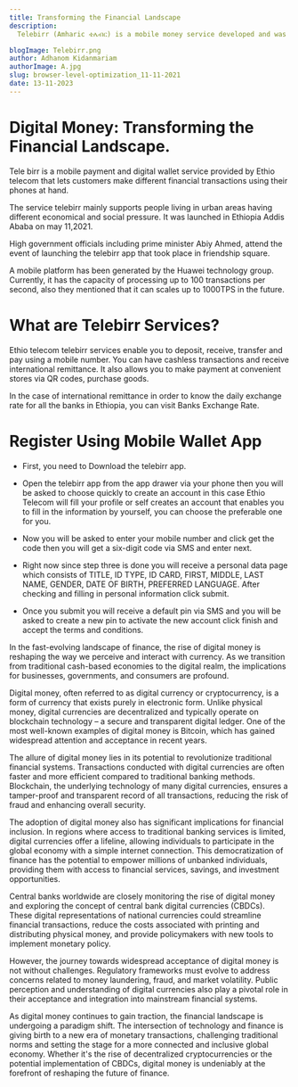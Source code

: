 ```yaml
---
title: Transforming the Financial Landscape
description:
  Telebirr (Amharic ቴሌብር) is a mobile money service developed and was launched by Ethio telecom, the state owned telecommunication and Internet service provider in Ethiopia.It took five months to develop the end-to-end service. It facilitates the delivery of cashless transactions. The platform deployed currently has the capacity of processing up to 100 transactions per second (TPS) and can be scaled up to 1000 TPS. The service is accessible via SMS, USSD, and smartphone applications. Telebirr works in five languages.

blogImage: Telebirr.png
author: Adhanom Kidanmariam
authorImage: A.jpg
slug: browser-level-optimization_11-11-2021
date: 13-11-2023
---
```


# Digital Money: Transforming the Financial Landscape.
Tele birr is a mobile payment and digital wallet service provided by Ethio telecom that lets customers make different financial transactions using their phones at hand.

The service telebirr mainly supports people living in urban areas having different economical and social pressure. It was launched in Ethiopia Addis Ababa on may 11,2021.

High government officials including prime minister Abiy Ahmed, attend the event of launching the telebirr app that took place in friendship square.

A mobile platform has been generated by the Huawei technology group. Currently, it has the capacity of processing up to 100 transactions per second, also they mentioned that it can scales up to 1000TPS in the future.

# What are Telebirr Services?
Ethio telecom telebirr services enable you to deposit, receive, transfer and pay using a mobile number. You can have cashless transactions and receive international remittance. It also allows you to make payment at convenient stores via QR codes, purchase goods.

In the case of international remittance in order to know the daily exchange rate for all the banks in Ethiopia, you can visit Banks Exchange Rate.

# Register Using Mobile Wallet App
* First, you need to Download the telebirr app.

* Open the telebirr app from the app drawer via your phone then you will be asked to choose  quickly to create an account in this case Ethio Telecom will fill your profile or self creates an account that enables you to fill in the information by yourself, you can choose the preferable one for you.
* Now you will be asked to enter your mobile number and click get the code then you will get a six-digit code via SMS and enter next.
* Right now since step three is done you will receive a personal data page which consists of TITLE, ID TYPE, ID CARD, FIRST, MIDDLE, LAST NAME, GENDER, DATE OF BIRTH, PREFERRED LANGUAGE. After checking and filling in personal information click submit.
* Once you submit you will receive a default pin via SMS and you will be asked to create a new pin to activate the new account click finish and accept the terms and conditions.

In the fast-evolving landscape of finance, the rise of digital money is reshaping the way we perceive and interact with currency. As we transition from traditional cash-based economies to the digital realm, the implications for businesses, governments, and consumers are profound.

Digital money, often referred to as digital currency or cryptocurrency, is a form of currency that exists purely in electronic form. Unlike physical money, digital currencies are decentralized and typically operate on blockchain technology – a secure and transparent digital ledger. One of the most well-known examples of digital money is Bitcoin, which has gained widespread attention and acceptance in recent years.

The allure of digital money lies in its potential to revolutionize traditional financial systems. Transactions conducted with digital currencies are often faster and more efficient compared to traditional banking methods. Blockchain, the underlying technology of many digital currencies, ensures a tamper-proof and transparent record of all transactions, reducing the risk of fraud and enhancing overall security.

The adoption of digital money also has significant implications for financial inclusion. In regions where access to traditional banking services is limited, digital currencies offer a lifeline, allowing individuals to participate in the global economy with a simple internet connection. This democratization of finance has the potential to empower millions of unbanked individuals, providing them with access to financial services, savings, and investment opportunities.

Central banks worldwide are closely monitoring the rise of digital money and exploring the concept of central bank digital currencies (CBDCs). These digital representations of national currencies could streamline financial transactions, reduce the costs associated with printing and distributing physical money, and provide policymakers with new tools to implement monetary policy.

However, the journey towards widespread acceptance of digital money is not without challenges. Regulatory frameworks must evolve to address concerns related to money laundering, fraud, and market volatility. Public perception and understanding of digital currencies also play a pivotal role in their acceptance and integration into mainstream financial systems.

As digital money continues to gain traction, the financial landscape is undergoing a paradigm shift. The intersection of technology and finance is giving birth to a new era of monetary transactions, challenging traditional norms and setting the stage for a more connected and inclusive global economy. Whether it's the rise of decentralized cryptocurrencies or the potential implementation of CBDCs, digital money is undeniably at the forefront of reshaping the future of finance.